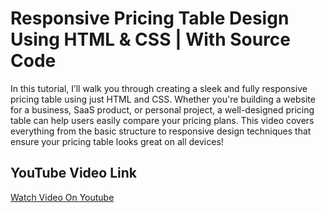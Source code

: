 # Responsive Pricing Table Design Using HTML & CSS | With Source Code

In this tutorial, I’ll walk you through creating a sleek and fully responsive pricing table using just HTML and CSS. Whether you're building a website for a business, SaaS product, or personal project, a well-designed pricing table can help users easily compare your pricing plans. This video covers everything from the basic structure to responsive design techniques that ensure your pricing table looks great on all devices! 

## YouTube Video Link 

[Watch Video On Youtube](https://youtu.be/XlgKOGS0vwM?si=QO935KkNJBzebV5Z)